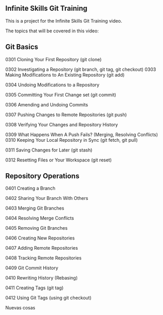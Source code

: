 ## Infinite Skills Git Training

This is a project for the Infinite Skills Git Training video.

The topics that will be covered in this video:

## Git Basics

0301 Cloning Your First Repository (git clone)

0302 Investigating a Repository (git branch, git tag, git checkout) 0303 Making Modifications to An Existing Repository (git add)

0304 Undoing Modifications to a Repository

0305 Committing Your First Change set (git commit)

0306 Amending and Undoing Commits

0307 Pushing Changes to Remote Repositories (git push)

0308 Verifying Your Changes and Repository History

0309 What Happens When A Push Fails? (Merging, Resolving Conflicts) 0310 Keeping Your Local Repository in Sync (git fetch, git pull)

0311 Saving Changes for Later (git stash)

0312 Resetting Files or Your Workspace (git reset)

## Repository Operations

0401 Creating a Branch

0402 Sharing Your Branch With Others

0403 Merging Git Branches

0404 Resolving Merge Conflicts

0405 Removing Git Branches

0406 Creating New Repositories

0407 Adding Remote Repositories

0408 Tracking Remote Repositories

0409 Git Commit History

0410 Rewriting History (Rebasing)

0411 Creating Tags (git tag)

0412 Using Git Tags (using git checkout)

Nuevas cosas
